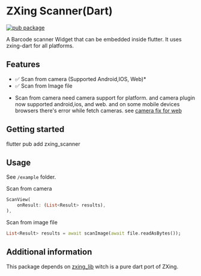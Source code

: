 # ZXing Scanner(Dart)
[![pub package](https://img.shields.io/pub/v/zxing_scanner.svg)](https://pub.dartlang.org/packages/zxing_scanner)


A Barcode scanner Widget that can be embedded inside flutter. It uses zxing-dart for all platforms.

## Features

- ✅ Scan from camera (Supported Android,IOS, Web)*
- ✅ Scan from Image file

* Scan from camera need camera support for platform. and camera plugin now supported android,ios, and web.
and on some mobile devices browsers there's error while fetch cameras. see [camera fix for web](git@github.com:shirne/plugins.git)

## Getting started

flutter pub add zxing_scanner

## Usage

See `/example` folder.

Scan from camera
```dart
ScanView(
    onResult: (List<Result> results),
),
```
Scan from image file
```dart
List<Result> results = await scanImage(await file.readAsBytes());
```

## Additional information

This package depends on [zxing_lib](https://pub.flutter-io.cn/packages/zxing_lib) witch is a pure dart port of ZXing.
